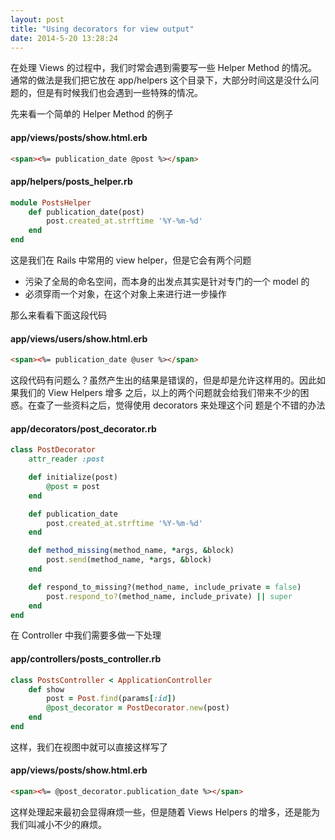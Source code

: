 ```yaml
---
layout: post
title: "Using decorators for view output"
date: 2014-5-20 13:28:24
---
```

在处理 Views 的过程中，我们时常会遇到需要写一些 Helper Method 的情况。通常的做法是我们把它放在
 app/helpers 这个目录下，大部分时间这是没什么问题的，但是有时候我们也会遇到一些特殊的情况。

先来看一个简单的 Helper Method 的例子

#### app/views/posts/show.html.erb
```html
<span><%= publication_date @post %></span>
```

#### app/helpers/posts_helper.rb
```ruby
module PostsHelper
    def publication_date(post)
        post.created_at.strftime '%Y-%m-%d'
    end
end
```

这是我们在 Rails 中常用的 view helper，但是它会有两个问题

* 污染了全局的命名空间，而本身的出发点其实是针对专门的一个 model 的
* 必须穿雨一个对象，在这个对象上来进行进一步操作

那么来看看下面这段代码
#### app/views/users/show.html.erb
```html
<span><%= publication_date @user %></span>
```

这段代码有问题么？虽然产生出的结果是错误的，但是却是允许这样用的。因此如果我们的 View Helpers 增多
之后，以上的两个问题就会给我们带来不少的困惑。在查了一些资料之后，觉得使用 decorators 来处理这个问
题是个不错的办法
#### app/decorators/post_decorator.rb
```ruby
class PostDecorator
    attr_reader :post

    def initialize(post)
        @post = post
    end

    def publication_date
        post.created_at.strftime '%Y-%m-%d'
    end

    def method_missing(method_name, *args, &block)
        post.send(method_name, *args, &block)
    end

    def respond_to_missing?(method_name, include_private = false)
        post.respond_to?(method_name, include_private) || super
    end
end
```

在 Controller 中我们需要多做一下处理
#### app/controllers/posts_controller.rb
```ruby
class PostsController < ApplicationController
    def show
        post = Post.find(params[:id])
        @post_decorator = PostDecorator.new(post)
    end
end
```

这样，我们在视图中就可以直接这样写了
#### app/views/posts/show.html.erb
```html
<span><%= @post_decorator.publication_date %></span>
```

这样处理起来最初会显得麻烦一些，但是随着 Views Helpers 的增多，还是能为我们叫减小不少的麻烦。
